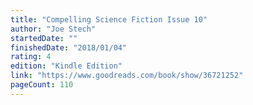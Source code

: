 ```yaml
---
title: "Compelling Science Fiction Issue 10"
author: "Joe Stech"
startedDate: ""
finishedDate: "2018/01/04"
rating: 4
edition: "Kindle Edition"
link: "https://www.goodreads.com/book/show/36721252"
pageCount: 110
---
```



